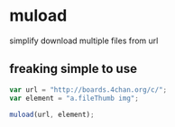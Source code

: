 # muload
simplify download multiple files from url

## freaking simple to use
```js
var url = "http://boards.4chan.org/c/";
var element = "a.fileThumb img";

muload(url, element);
```
